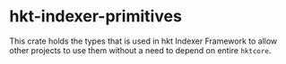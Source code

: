 # hkt-indexer-primitives

This crate holds the types that is used in hkt Indexer Framework to allow other projects to use them without a need to depend on entire `hktcore`.
